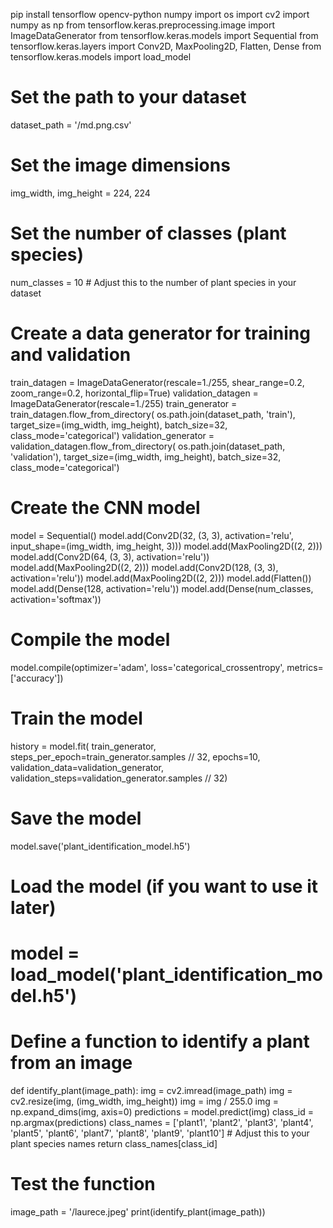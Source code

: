 pip install tensorflow opencv-python numpy
import os
import cv2
import numpy as np
from tensorflow.keras.preprocessing.image import ImageDataGenerator
from tensorflow.keras.models import Sequential
from tensorflow.keras.layers import Conv2D, MaxPooling2D, Flatten, Dense
from tensorflow.keras.models import load_model
# Set the path to your dataset
dataset_path = '/md.png.csv'
# Set the image dimensions
img_width, img_height = 224, 224
# Set the number of classes (plant species)
num_classes = 10 # Adjust this to the number of plant species in your dataset
# Create a data generator for training and validation
train_datagen = ImageDataGenerator(rescale=1./255,
 shear_range=0.2,
 zoom_range=0.2,
 horizontal_flip=True)
validation_datagen = ImageDataGenerator(rescale=1./255)
train_generator = train_datagen.flow_from_directory(
 os.path.join(dataset_path, 'train'),
 target_size=(img_width, img_height),
 batch_size=32,
 class_mode='categorical')
validation_generator = validation_datagen.flow_from_directory(
 os.path.join(dataset_path, 'validation'),
 target_size=(img_width, img_height),
 batch_size=32,
 class_mode='categorical')
# Create the CNN model
model = Sequential()
model.add(Conv2D(32, (3, 3), activation='relu', input_shape=(img_width, img_height, 
3)))
model.add(MaxPooling2D((2, 2)))
model.add(Conv2D(64, (3, 3), activation='relu'))
model.add(MaxPooling2D((2, 2)))
model.add(Conv2D(128, (3, 3), activation='relu'))
model.add(MaxPooling2D((2, 2)))
model.add(Flatten())
model.add(Dense(128, activation='relu'))
model.add(Dense(num_classes, activation='softmax'))
# Compile the model
model.compile(optimizer='adam',
 loss='categorical_crossentropy',
 metrics=['accuracy'])
# Train the model
history = model.fit(
 train_generator,
 steps_per_epoch=train_generator.samples // 32,
 epochs=10,
 validation_data=validation_generator,
 validation_steps=validation_generator.samples // 32)
# Save the model
model.save('plant_identification_model.h5')
# Load the model (if you want to use it later)
# model = load_model('plant_identification_model.h5')
# Define a function to identify a plant from an image
def identify_plant(image_path):
 img = cv2.imread(image_path)
 img = cv2.resize(img, (img_width, img_height))
 img = img / 255.0
 img = np.expand_dims(img, axis=0)
 predictions = model.predict(img)
 class_id = np.argmax(predictions)
 class_names = ['plant1', 'plant2', 'plant3', 'plant4', 'plant5', 'plant6', 'plant7', 'plant8', 
'plant9', 'plant10'] # Adjust this to your plant species names
 return class_names[class_id]
# Test the function
image_path = '/laurece.jpeg'
print(identify_plant(image_path))
